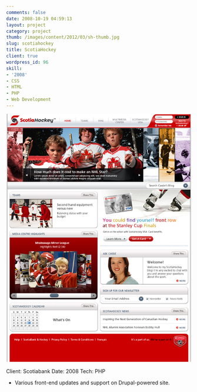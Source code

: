 ```yaml
---
comments: false
date: 2008-10-19 04:59:13
layout: project
category: project
thumb: /images/content/2012/03/sh-thumb.jpg
slug: scotiahockey
title: ScotiaHockey
client: true
wordpress_id: 96
skill:
- '2008'
- CSS
- HTML
- PHP
- Web Development
---
```


[![](/images/content/2012/03/scotiahockey.jpg)](/images/content/2012/03/scotiahockey.jpg)

Client: Scotiabank
Date: 2008
Tech: PHP



	
  * Various front-end updates and support on Drupal-powered site.


